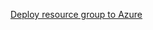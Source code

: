[Deploy resource group to Azure](https://portal.azure.com/#create/Microsoft.Template/uri/https%3A%2F%2Fraw.githubusercontent.com%2Fpiotrwicijowski%2Fsecret-santa%2Fmaster%2F01_storage_account%2Ftemplate.json)
